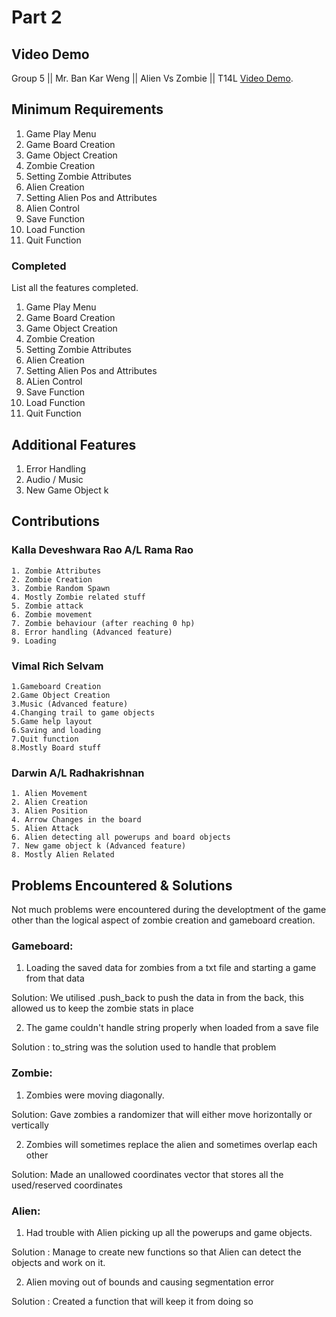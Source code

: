 # Part 2

## Video Demo

Group 5 || Mr. Ban Kar Weng || Alien Vs Zombie || T14L 
[Video Demo](https://www.youtube.com/watch?v=lejH1EOlQVI).

## Minimum Requirements

1. Game Play Menu
2. Game Board Creation
3. Game Object Creation
4. Zombie Creation
5. Setting Zombie Attributes
6. Alien Creation
7. Setting Alien Pos and Attributes
8. Alien Control
9. Save Function
10. Load Function
11. Quit Function

### Completed

List all the features completed.

1. Game Play Menu
2. Game Board Creation
3. Game Object Creation
4. Zombie Creation
5. Setting Zombie Attributes
6. Alien Creation
7. Setting Alien Pos and Attributes
8. ALien Control
9. Save Function
10. Load Function
11. Quit Function


## Additional Features

1. Error Handling 
2. Audio / Music 
3. New Game Object k

## Contributions

### Kalla Deveshwara Rao A/L Rama Rao
    1. Zombie Attributes
    2. Zombie Creation
    3. Zombie Random Spawn
    4. Mostly Zombie related stuff
    5. Zombie attack
    6. Zombie movement
    7. Zombie behaviour (after reaching 0 hp)
    8. Error handling (Advanced feature)
    9. Loading

### Vimal Rich Selvam
    1.Gameboard Creation
    2.Game Object Creation
    3.Music (Advanced feature)
    4.Changing trail to game objects
    5.Game help layout
    6.Saving and loading
    7.Quit function
    8.Mostly Board stuff


### Darwin A/L Radhakrishnan
    1. Alien Movement
    2. Alien Creation
    3. Alien Position
    4. Arrow Changes in the board
    5. Alien Attack
    6. Alien detecting all powerups and board objects 
    7. New game object k (Advanced feature)
    8. Mostly Alien Related

## Problems Encountered & Solutions

Not much problems were encountered during the developtment of the game other than the logical aspect of zombie creation and gameboard creation. 

### Gameboard: 
1. Loading the saved data for zombies from a txt file and starting a game from that data

Solution: We utilised .push_back to push the data in from the back, this allowed us to keep the zombie stats in place

2. The game couldn't handle string properly when loaded from a save file

Solution : to_string was the solution used to handle that problem

### Zombie: 
1. Zombies were moving diagonally. 

Solution: Gave zombies a randomizer that will either move horizontally or vertically

2. Zombies will sometimes replace the alien and sometimes overlap each other

Solution: Made an unallowed coordinates vector that stores all the used/reserved coordinates

### Alien:
1. Had trouble with Alien picking up all the powerups and game objects. 

Solution : Manage to create new functions so that Alien can detect the objects and work on it. 

2. Alien moving out of bounds and causing segmentation error

Solution : Created a function that will keep it from doing so

